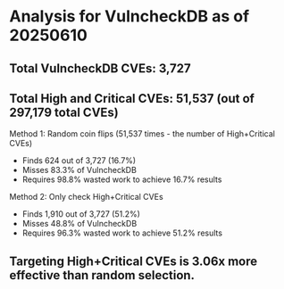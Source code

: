 # Analysis for VulncheckDB as of 20250610

## Total VulncheckDB CVEs: 3,727
## Total High and Critical CVEs: 51,537 (out of 297,179 total CVEs)

Method 1: Random coin flips (51,537 times - the number of High+Critical CVEs)
  - Finds 624 out of 3,727 (16.7%)
  - Misses 83.3% of VulncheckDB
  - Requires 98.8% wasted work to achieve 16.7% results

Method 2: Only check High+Critical CVEs
  - Finds 1,910 out of 3,727 (51.2%)
  - Misses 48.8% of VulncheckDB
  - Requires 96.3% wasted work to achieve 51.2% results

## Targeting High+Critical CVEs is 3.06x more effective than random selection.

